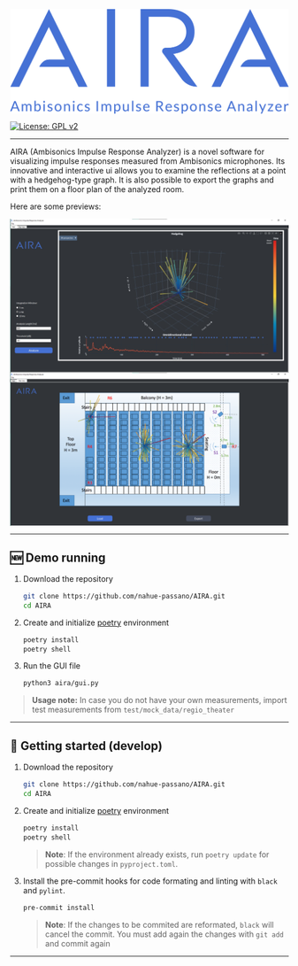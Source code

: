 <img src="docs/images/aira-banner.png" alt="AIRA banner" style="display: block; margin: 0 auto; width:600px"/>

[![License: GPL v2](https://img.shields.io/badge/License-GPL_v2-blue.svg)](https://www.gnu.org/licenses/old-licenses/gpl-2.0.en.html)

---

AIRA (Ambisonics Impulse Response Analyzer) is a novel software for visualizing impulse responses measured from Ambisonics microphones. Its innovative and interactive ui allows you to examine the reflections at a point with a hedgehog-type graph. It is also possible to export the graphs and print them on a floor plan of the analyzed room.

Here are some previews:


<img src="docs/images/aira-gui.png" alt="AIRA gui" style="display: block; margin: 0 auto; width:800px"/>
<img src="docs/images/aira-plain.png" alt="AIRA gui" style="display: block; margin: 0 auto; width:800px"/>


  
---
## 🆕 **Demo running**
1. Download the repository
    ```bash
    git clone https://github.com/nahue-passano/AIRA.git
    cd AIRA
    ```

2. Create and initialize [poetry](https://python-poetry.org/) environment
    ```bash
    poetry install
    poetry shell
    ```

3. Run the GUI file
    ```bash
    python3 aira/gui.py
    ```

> **Usage note:** In case you do not have your own measurements, import test measurements from `test/mock_data/regio_theater`

---

## 🌱 **Getting started (develop)**

1. Download the repository
    ```bash
    git clone https://github.com/nahue-passano/AIRA.git
    cd AIRA
    ```

2. Create and initialize [poetry](https://python-poetry.org/) environment
    ```bash
    poetry install
    poetry shell
    ```

    > **Note**: If the environment already exists, run `poetry update` for possible changes in `pyproject.toml`.

3. Install the pre-commit hooks for code formating and linting with `black` and `pylint`.
    ```bash
    pre-commit install
    ```

    > **Note**: If the changes to be commited are reformated, `black` will cancel the commit. You must add again the changes with `git add` and commit again

---
